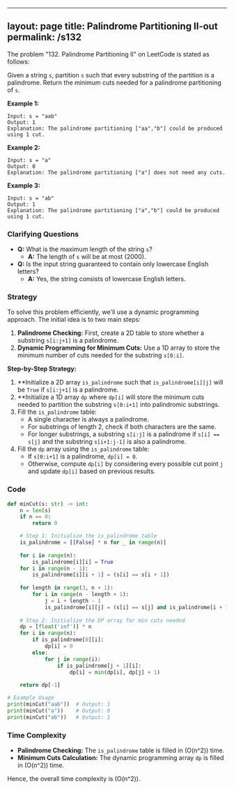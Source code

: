 
---
layout: page
title:  Palindrome Partitioning II-out
permalink: /s132
---

The problem "132. Palindrome Partitioning II" on LeetCode is stated as follows:

Given a string `s`, partition `s` such that every substring of the partition is a palindrome. Return the minimum cuts needed for a palindrome partitioning of `s`.

**Example 1:**
```
Input: s = "aab"
Output: 1
Explanation: The palindrome partitioning ["aa","b"] could be produced using 1 cut.
```

**Example 2:**
```
Input: s = "a"
Output: 0
Explanation: The palindrome partitioning ["a"] does not need any cuts.
```

**Example 3:**
```
Input: s = "ab"
Output: 1
Explanation: The palindrome partitioning ["a","b"] could be produced using 1 cut.
```

### Clarifying Questions
- **Q:** What is the maximum length of the string `s`?
  - **A:** The length of `s` will be at most \(2000\).
- **Q:** Is the input string guaranteed to contain only lowercase English letters?
  - **A:** Yes, the string consists of lowercase English letters.

### Strategy

To solve this problem efficiently, we'll use a dynamic programming approach. The initial idea is to two main steps:

1. **Palindrome Checking:** First, create a 2D table to store whether a substring `s[i:j+1]` is a palindrome.
2. **Dynamic Programming for Minimum Cuts:** Use a 1D array to store the minimum number of cuts needed for the substring `s[0:i]`.

**Step-by-Step Strategy:**
1. **Initialize a 2D array `is_palindrome` such that `is_palindrome[i][j]` will be `True` if `s[i:j+1]` is a palindrome.
2. **Initialize a 1D array `dp` where `dp[i]` will store the minimum cuts needed to partition the substring `s[0:i+1]` into palindromic substrings.
3. Fill the `is_palindrome` table:
   - A single character is always a palindrome.
   - For substrings of length 2, check if both characters are the same.
   - For longer substrings, a substring `s[i:j]` is a palindrome if `s[i] == s[j]` and the substring `s[i+1:j-1]` is also a palindrome.
4. Fill the `dp` array using the `is_palindrome` table:
   - If `s[0:i+1]` is a palindrome, `dp[i] = 0`.
   - Otherwise, compute `dp[i]` by considering every possible cut point `j` and update `dp[i]` based on previous results.

### Code

```python
def minCut(s: str) -> int:
    n = len(s)
    if n == 0:
        return 0

    # Step 1: Initialize the is_palindrome table
    is_palindrome = [[False] * n for _ in range(n)]
    
    for i in range(n):
        is_palindrome[i][i] = True
    for i in range(n - 1):
        is_palindrome[i][i + 1] = (s[i] == s[i + 1])
    
    for length in range(3, n + 1):
        for i in range(n - length + 1):
            j = i + length - 1
            is_palindrome[i][j] = (s[i] == s[j] and is_palindrome[i + 1][j - 1])
    
    # Step 2: Initialize the DP array for min cuts needed
    dp = [float('inf')] * n
    for i in range(n):
        if is_palindrome[0][i]:
            dp[i] = 0
        else:
            for j in range(i):
                if is_palindrome[j + 1][i]:
                    dp[i] = min(dp[i], dp[j] + 1)
    
    return dp[-1]

# Example Usage
print(minCut("aab"))  # Output: 1
print(minCut("a"))    # Output: 0
print(minCut("ab"))   # Output: 1
```

### Time Complexity
- **Palindrome Checking:** The `is_palindrome` table is filled in \(O(n^2)\) time.
- **Minimum Cuts Calculation:** The dynamic programming array `dp` is filled in \(O(n^2)\) time.

Hence, the overall time complexity is \(O(n^2)\).